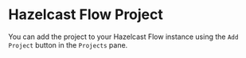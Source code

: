 # Hazelcast Flow Project

You can add the project to your Hazelcast Flow instance using the `Add Project` button in the `Projects` pane.
